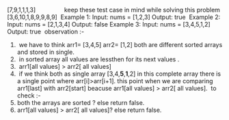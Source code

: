 [7,9,1,1,1,3]                 keep these test case in mind while solving this problem
[3,6,10,1,8,9,9,8,9]
​
Example 1:
Input: nums = [1,2,3]
Output: true
​
Example 2:
Input: nums = [2,1,3,4]
Output: false
​
Example 3:
Input: nums = [3,4,5,1,2]
Output: true
​
observation :-
1.  we have to think arr1= [3,4,5]  arr2= [1,2] both are different sorted arrays and stored in single.
2.  in sorted array all values are lessthen for its next values .
3.  arr1[all values] > arr2[ all values]
4.  if we think both as single array [3,4,**5**,**1**,2] in this complete array there is a single point where arr[i]>arr[i+1]. this point when we are comparing arr1[last] with arr2[start] beacuse  arr1[all values] > arr2[ all values].
​
to check :-
1. both the arrays are sorted ? else return false.
2. arr1[all values] > arr2[ all values]? else return false.
​
​
​
​